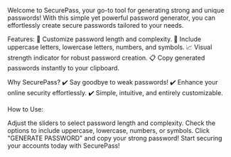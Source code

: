 

Welcome to SecurePass, your go-to tool for generating strong and unique passwords! With this simple yet powerful password generator, you can effortlessly create secure passwords tailored to your needs.

Features:
🔐 Customize password length and complexity.
🔢 Include uppercase letters, lowercase letters, numbers, and symbols.
📈 Visual strength indicator for robust password creation.
📋 Copy generated passwords instantly to your clipboard.

Why SecurePass?
✔️ Say goodbye to weak passwords!
✔️ Enhance your online security effortlessly.
✔️ Simple, intuitive, and entirely customizable.

How to Use:

Adjust the sliders to select password length and complexity.
Check the options to include uppercase, lowercase, numbers, or symbols.
Click "GENERATE PASSWORD" and copy your strong password!
Start securing your accounts today with SecurePass!
